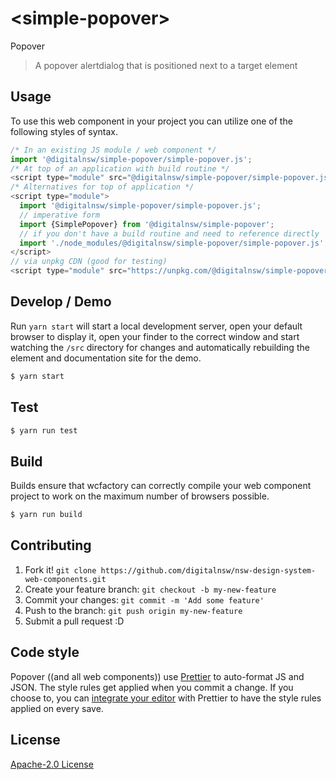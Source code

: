 # &lt;simple-popover&gt;

Popover
> A popover alertdialog that is positioned next to a target element

## Usage
To use this web component in your project you can utilize one of the following styles of syntax.

```js
/* In an existing JS module / web component */
import '@digitalnsw/simple-popover/simple-popover.js';
/* At top of an application with build routine */
<script type="module" src="@digitalnsw/simple-popover/simple-popover.js"></script>
/* Alternatives for top of application */
<script type="module">
  import '@digitalnsw/simple-popover/simple-popover.js';
  // imperative form
  import {SimplePopover} from '@digitalnsw/simple-popover';
  // if you don't have a build routine and need to reference directly
  import './node_modules/@digitalnsw/simple-popover/simple-popover.js';
</script>
// via unpkg CDN (good for testing)
<script type="module" src="https://unpkg.com/@digitalnsw/simple-popover/simple-popover.js"></script>
```

## Develop / Demo
Run `yarn start` will start a local development server, open your default browser to display it, open your finder to the correct window and start watching the `/src` directory for changes and automatically rebuilding the element and documentation site for the demo.
```bash
$ yarn start
```

## Test

```bash
$ yarn run test
```

## Build
Builds ensure that wcfactory can correctly compile your web component project to
work on the maximum number of browsers possible.
```bash
$ yarn run build
```

## Contributing

1. Fork it! `git clone https://github.com/digitalnsw/nsw-design-system-web-components.git`
2. Create your feature branch: `git checkout -b my-new-feature`
3. Commit your changes: `git commit -m 'Add some feature'`
4. Push to the branch: `git push origin my-new-feature`
5. Submit a pull request :D

## Code style

Popover ((and all web components)) use [Prettier][prettier] to auto-format JS and JSON.  The style rules get applied when you commit a change.  If you choose to, you can [integrate your editor][prettier-ed] with Prettier to have the style rules applied on every save.

[prettier]: https://github.com/prettier/prettier/
[prettier-ed]: https://github.com/prettier/prettier/#editor-integration
[polyserve]: https://github.com/Polymer/polyserve
[web-component-tester]: https://github.com/Polymer/web-component-tester

## License
[Apache-2.0 License](http://opensource.org/licenses/Apache-2.0)
